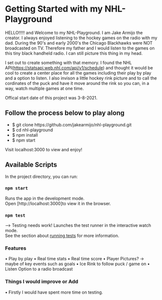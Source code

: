 

# Getting Started with my NHL-Playground

HELLO!!!!! and Welcome to my NHL-Playground. I am Jake Armijo the creator. I always enjoyed listening to the hockey games on the radio with my dad. During the 90's and early 2000's the Chicago Blackhawks were NOT broadcasted on TV. Therefore my father and I would listen to the games on this tiny black handheld radio. I can still picture this thing in my head. 

I set out to create something with that memory. I found the NHL API(https://statsapi.web.nhl.com/api/v1/schedule) and thought it would be cool to create a center place for all the games including their play by play and a option to listen. I also invison a little hockey rink picture and to call the cordinates of the puck and have it move around the rink so you can, in a way, watch multiple games at one time.

Offical start date of this project was 3-8-2021.

## Follow the process below to play along
<ul>
  <li> $ git clone https://github.com/jakearmijo/nhl-playground.git</li> 
  <li> $ cd nhl-playground</li> 
  <li> $ npm install</li> 
  <li> $ npm start</li> 
</ul>

Visit localhost:3000 to view and enjoy!

## Available Scripts

In the project directory, you can run:

### `npm start`

Runs the app in the development mode.\
Open [http://localhost:3000]to view it in the browser.

### `npm test`
--> Testing needs work!
Launches the test runner in the interactive watch mode.\
See the section about [running tests](https://github.com/jakearmijo) for more information.

### Features

• Play by play
• Real time stats
• Real time score
• Player Pictures? -> maybe of key events such as goals
• Ice Rink to follow puck / game on
• Listen Option to a radio broadcast


### Things I would improve or Add

• Firstly I would have spent more time on testing. 
